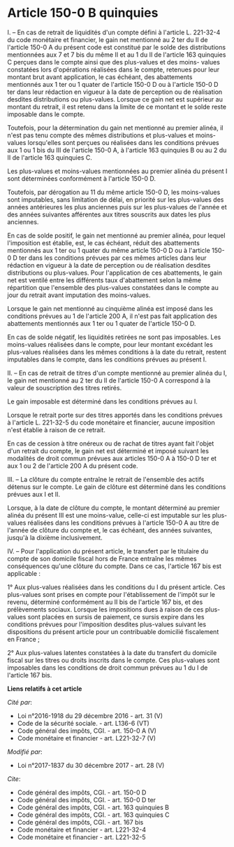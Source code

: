 # Article 150-0 B quinquies

I. – En cas de retrait de liquidités d'un compte défini à l'article L. 221-32-4 du code monétaire et financier, le gain net
mentionné au 2 ter du II de l'article 150-0 A du présent code est constitué par le solde des distributions mentionnées aux 7
et 7 bis du même II et au 1 du II de l'article 163 quinquies C perçues dans le compte ainsi que des plus-values et des moins-
values constatées lors d'opérations réalisées dans le compte, retenues pour leur montant brut avant application, le cas
échéant, des abattements mentionnés aux 1 ter ou 1 quater de l'article 150-0 D ou à l'article 150-0 D ter dans leur rédaction
en vigueur à la date de perception ou de réalisation desdites distributions ou plus-values. Lorsque ce gain net est supérieur
au montant du retrait, il est retenu dans la limite de ce montant et le solde reste imposable dans le compte.

Toutefois, pour la détermination du gain net mentionné au premier alinéa, il n'est pas tenu compte des mêmes distributions et
plus-values et moins-values lorsqu'elles sont perçues ou réalisées dans les conditions prévues aux 1 ou 1 bis du III de
l'article 150-0 A, à l'article 163 quinquies B ou au 2 du II de l'article 163 quinquies C.

Les plus-values et moins-values mentionnées au premier alinéa du présent I sont déterminées conformément à l'article 150-0 D.

Toutefois, par dérogation au 11 du même article 150-0 D, les moins-values sont imputables, sans limitation de délai, en
priorité sur les plus-values des années antérieures les plus anciennes puis sur les plus-values de l'année et des années
suivantes afférentes aux titres souscrits aux dates les plus anciennes.

En cas de solde positif, le gain net mentionné au premier alinéa, pour lequel l'imposition est établie, est, le cas échéant,
réduit des abattements mentionnés aux 1 ter ou 1 quater du même article 150-0 D ou à l'article 150-0 D ter dans les
conditions prévues par ces mêmes articles dans leur rédaction en vigueur à la date de perception ou de réalisation desdites
distributions ou plus-values. Pour l'application de ces abattements, le gain net est ventilé entre les différents taux
d'abattement selon la même répartition que l'ensemble des plus-values constatées dans le compte au jour du retrait avant
imputation des moins-values.

Lorsque le gain net mentionné au cinquième alinéa est imposé dans les conditions prévues au 1 de l'article 200 A, il n'est
pas fait application des abattements mentionnés aux 1 ter ou 1 quater de l'article 150-0 D.

En cas de solde négatif, les liquidités retirées ne sont pas imposables. Les moins-values réalisées dans le compte, pour leur
montant excédant les plus-values réalisées dans les mêmes conditions à la date du retrait, restent imputables dans le compte,
dans les conditions prévues au présent I.

II. – En cas de retrait de titres d'un compte mentionné au premier alinéa du I, le gain net mentionné au 2 ter du II de
l'article 150-0 A correspond à la valeur de souscription des titres retirés.

Le gain imposable est déterminé dans les conditions prévues au I.

Lorsque le retrait porte sur des titres apportés dans les conditions prévues à l'article L. 221-32-5 du code monétaire et
financier, aucune imposition n'est établie à raison de ce retrait.

En cas de cession à titre onéreux ou de rachat de titres ayant fait l'objet d'un retrait du compte, le gain net est déterminé
et imposé suivant les modalités de droit commun prévues aux articles 150-0 A à 150-0 D ter et aux 1 ou 2 de l'article 200 A
du présent code.

III. – La clôture du compte entraîne le retrait de l'ensemble des actifs détenus sur le compte. Le gain de clôture est
déterminé dans les conditions prévues aux I et II.

Lorsque, à la date de clôture du compte, le montant déterminé au premier alinéa du présent III est une moins-value, celle-ci
est imputable sur les plus-values réalisées dans les conditions prévues à l'article 150-0 A au titre de l'année de clôture du
compte et, le cas échéant, des années suivantes, jusqu'à la dixième inclusivement.

IV. – Pour l'application du présent article, le transfert par le titulaire du compte de son domicile fiscal hors de France
entraîne les mêmes conséquences qu'une clôture du compte. Dans ce cas, l'article 167 bis est applicable :

1° Aux plus-values réalisées dans les conditions du I du présent article. Ces plus-values sont prises en compte pour
l'établissement de l'impôt sur le revenu, déterminé conformément au II bis de l'article 167 bis, et des prélèvements sociaux.
Lorsque les impositions dues à raison de ces plus-values sont placées en sursis de paiement, ce sursis expire dans les
conditions prévues pour l'imposition desdites plus-values suivant les dispositions du présent article pour un contribuable
domicilié fiscalement en France ;

2° Aux plus-values latentes constatées à la date du transfert du domicile fiscal sur les titres ou droits inscrits dans le
compte. Ces plus-values sont imposables dans les conditions de droit commun prévues au 1 du I de l'article 167 bis.

**Liens relatifs à cet article**

_Cité par_:

  - Loi n°2016-1918 du 29 décembre 2016 - art. 31 (V)
  - Code de la sécurité sociale. - art. L136-6 (VT)
  - Code général des impôts, CGI. - art. 150-0 A (V)
  - Code monétaire et financier - art. L221-32-7 (V)

_Modifié par_:

  - Loi n°2017-1837 du 30 décembre 2017 - art. 28 (V)

_Cite_:

  - Code général des impôts, CGI. - art. 150-0 D
  - Code général des impôts, CGI. - art. 150-0 D ter
  - Code général des impôts, CGI. - art. 163 quinquies B
  - Code général des impôts, CGI. - art. 163 quinquies C
  - Code général des impôts, CGI. - art. 167 bis
  - Code monétaire et financier - art. L221-32-4
  - Code monétaire et financier - art. L221-32-5

